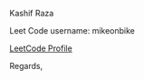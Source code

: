 Kashif Raza

Leet Code username: mikeonbike

[LeetCode Profile](https://leetcode.com/mikeonbike/)

Regards,
